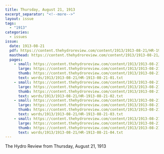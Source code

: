 ```yaml
---
title: Thursday, August 21, 1913
excerpt_separator: "<!--more-->"
layout: issue
tags:
  - "1913"
categories:
  - issues
issue:
  date: 1913-08-21
  pdf: https://content.thehydroreview.com/content/1913/1913-08-21/HR-1913-08-21.pdf
  masthead: https://content.thehydroreview.com/content/1913/1913-08-21/masthead/HR-1913-08-21.jpg
  pages:
    - small: https://content.thehydroreview.com/content/1913/1913-08-21/small/HR-1913-08-21-01.jpg
      large: https://content.thehydroreview.com/content/1913/1913-08-21/large/HR-1913-08-21-01.jpg
      thumb: https://content.thehydroreview.com/content/1913/1913-08-21/thumbnails/HR-1913-08-21-01.jpg
      text: words/1913/1913-08-21/HR-1913-08-21-01.txt
    - small: https://content.thehydroreview.com/content/1913/1913-08-21/small/HR-1913-08-21-02.jpg
      large: https://content.thehydroreview.com/content/1913/1913-08-21/large/HR-1913-08-21-02.jpg
      thumb: https://content.thehydroreview.com/content/1913/1913-08-21/thumbnails/HR-1913-08-21-02.jpg
      text: words/1913/1913-08-21/HR-1913-08-21-02.txt
    - small: https://content.thehydroreview.com/content/1913/1913-08-21/small/HR-1913-08-21-03.jpg
      large: https://content.thehydroreview.com/content/1913/1913-08-21/large/HR-1913-08-21-03.jpg
      thumb: https://content.thehydroreview.com/content/1913/1913-08-21/thumbnails/HR-1913-08-21-03.jpg
      text: words/1913/1913-08-21/HR-1913-08-21-03.txt
    - small: https://content.thehydroreview.com/content/1913/1913-08-21/small/HR-1913-08-21-04.jpg
      large: https://content.thehydroreview.com/content/1913/1913-08-21/large/HR-1913-08-21-04.jpg
      thumb: https://content.thehydroreview.com/content/1913/1913-08-21/thumbnails/HR-1913-08-21-04.jpg
      text: words/1913/1913-08-21/HR-1913-08-21-04.txt
---
```


The Hydro Review from Thursday, August 21, 1913

<!--more-->

